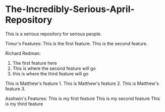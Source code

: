 # The-Incredibly-Serious-April-Repository
This is a serious repository for serious people.

Timur's Features:
This is the first feature.
This is the second feature.

Richard Redman:
1. The first feature here
2. This is where the second feature will go
3. this is where the third feature will go

This is Matthew's feature 1.
This is Matthew's feature 2.
This is Matthew's feature 3.

Asshwin's Features:
This is my first feature
This is my second feature
This is my third feature
